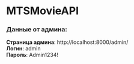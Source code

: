 # MTSMovieAPI

### Данные от админа:  
**Страница админа**: http://localhost:8000/admin/  
**Логин**: admin  
**Пароль**: Admin1234!  

